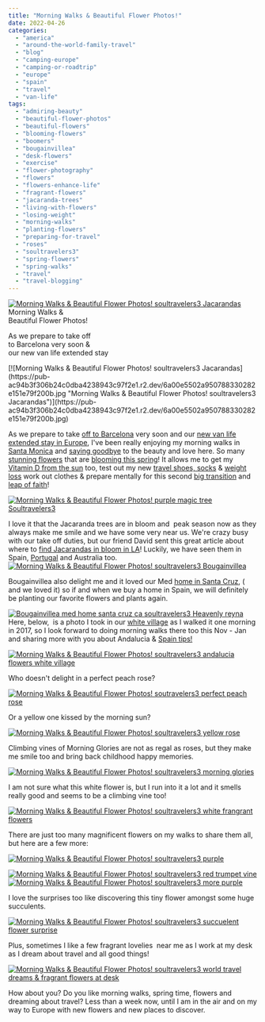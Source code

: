 ```yaml
---
title: "Morning Walks & Beautiful Flower Photos!"
date: 2022-04-26
categories: 
  - "america"
  - "around-the-world-family-travel"
  - "blog"
  - "camping-europe"
  - "camping-or-roadtrip"
  - "europe"
  - "spain"
  - "travel"
  - "van-life"
tags: 
  - "admiring-beauty"
  - "beautiful-flower-photos"
  - "beautiful-flowers"
  - "blooming-flowers"
  - "boomers"
  - "bougainvillea"
  - "desk-flowers"
  - "exercise"
  - "flower-photography"
  - "flowers"
  - "flowers-enhance-life"
  - "fragrant-flowers"
  - "jacaranda-trees"
  - "living-with-flowers"
  - "losing-weight"
  - "morning-walks"
  - "planting-flowers"
  - "preparing-for-travel"
  - "roses"
  - "soultravelers3"
  - "spring-flowers"
  - "spring-walks"
  - "travel"
  - "travel-blogging"
---
```


[![Morning Walks &  Beautiful Flower Photos! soultravelers3  Jacarandas](https://pub-ac94b3f306b24c0dba4238943c97f2e1.r2.dev/6a00e5502a950788330282e151e793200b.jpg "Morning Walks &  Beautiful Flower Photos! soultravelers3  Jacarandas")](https://pub-ac94b3f306b24c0dba4238943c97f2e1.r2.dev/6a00e5502a950788330282e151e793200b.jpg)Morning Walks &  
Beautiful Flower Photos!  
  
As we prepare to take off  
to Barcelona very soon &  
our new van life extended stay   
  
  

<!--more--> [![Morning Walks &  Beautiful Flower Photos! soultravelers3  Jacarandas](https://pub-ac94b3f306b24c0dba4238943c97f2e1.r2.dev/6a00e5502a950788330282e151e79f200b.jpg "Morning Walks &  Beautiful Flower Photos! soultravelers3  Jacarandas")](https://pub-ac94b3f306b24c0dba4238943c97f2e1.r2.dev/6a00e5502a950788330282e151e79f200b.jpg)  
As we prepare to take [off to Barcelona](http://soultravelers3new.local/2022/04/21-of-the-best-things-to-do-in-barcelona-in-2022.html#more) very soon and our [new van life](http://soultravelers3new.local/2022/01/americans-van-life-in-europe-2022.html#more) [extended stay in Europe](http://soultravelers3new.local/2021/10/ready-for-post-pandemic-boomer-empty-nest-travel-.html#more), I've been really enjoying my morning walks in [Santa Monica](http://soultravelers3new.local/2017/04/easter-at-the-beach-in-santa-monica-.html) and [saying goodbye](http://soultravelers3new.local/2022/04/goodbyes-before-long-term-travel-.html#more) to the beauty and love here. So many [stunning flowers](http://soultravelers3new.local/2014/03/15-stunning-flower-photos-to-spread-springs-joy.html) that are [blooming this spring](http://soultravelers3new.local/2017/04/californias-super-bloom-and-spring-trip-to-flower-fields-.html)! It allows me to get my [Vitamin D from the sun](http://soultravelers3new.local/2013/05/healing-sun-vitamin-d-major-improvements.html) too, test out my new [travel shoes, socks](http://soultravelers3new.local/2008/05/top-10-family-t.html) & [weight loss](http://soultravelers3new.local/2022/03/i-lost-100lbs-best-weight-loss-tips-.html#more) work out clothes & prepare mentally for this second [big transition](http://soultravelers3new.local/2022/03/camper-van-renovation-vanlife-begins-again.html) and [leap of faith](http://soultravelers3new.local/2006/08/leap-of-faith.html)!   
  
[![Morning Walks & Beautiful Flower Photos! purple magic tree Soultravelers3](https://pub-ac94b3f306b24c0dba4238943c97f2e1.r2.dev/6a00e5502a950788330282e151e895200b.jpg "Morning Walks & Beautiful Flower Photos! purple magic tree Soultravelers3")](https://pub-ac94b3f306b24c0dba4238943c97f2e1.r2.dev/6a00e5502a950788330282e151e895200b.jpg)  
  
I love it that the Jacaranda trees are in bloom and  peak season now as they always make me smile and we have some very near us. We're crazy busy with our take off duties, but our friend David sent this great article about where to [find Jacarandas in bloom in LA](https://www.timeout.com/los-angeles/news/obsessed-with-jacarandas-these-maps-show-every-single-purple-tree-in-l-a-052020)! Luckily, we have seen them in Spain, [Portugal](http://soultravelers3new.local/2008/06/arriving-in-alg.html) and Australia too.   
[![Morning Walks & Beautiful Flower Photos! soultravelers3 Bougainvillea ](https://pub-ac94b3f306b24c0dba4238943c97f2e1.r2.dev/6a00e5502a950788330278807950c2200d.jpg "Morning Walks & Beautiful Flower Photos! soultravelers3 Bougainvillea ")](https://pub-ac94b3f306b24c0dba4238943c97f2e1.r2.dev/6a00e5502a950788330278807950c2200d.jpg)  
  
Bougainvillea also delight me and it loved our Med [home in Santa Cruz](http://soultravelers3new.local/2006/08/home-and-hous-1.html), ( and we loved it) so if and when we buy a home in Spain, we will definitely be planting our favorite flowers and plants again.   
  
[![Bougainvillea med home santa cruz ca soultravelers3 Heavenly reyna ](https://pub-ac94b3f306b24c0dba4238943c97f2e1.r2.dev/6a00e5502a9507883302942fa70d2c200c.jpg "Bougainvillea med home santa cruz ca soultravelers3 Heavenly reyna ")](https://pub-ac94b3f306b24c0dba4238943c97f2e1.r2.dev/6a00e5502a9507883302942fa70d2c200c.jpg)  
Here, below,  is a photo I took in our [white village](http://soultravelers3new.local/2017/09/back-to-the-most-beautiful-village-in-spain.html) as I walked it one morning in 2017, so I look forward to doing morning walks there too this Nov - Jan and sharing more with you about Andalucia & [Spain tips!](http://soultravelers3new.local/2014/10/what-to-do-in-spain-the-ultimate-checklist.html)  
  
[![Morning Walks & Beautiful Flower Photos! soultravelers3 andalucia flowers white village](https://pub-ac94b3f306b24c0dba4238943c97f2e1.r2.dev/6a00e5502a9507883302942fa7205c200c.jpg "Morning Walks & Beautiful Flower Photos! soultravelers3 andalucia flowers white village")](https://pub-ac94b3f306b24c0dba4238943c97f2e1.r2.dev/6a00e5502a9507883302942fa7205c200c.jpg)  
  
Who doesn't delight in a perfect peach rose?  
  
[![Morning Walks & Beautiful Flower Photos! soutravelers3 perfect peach rose ](https://pub-ac94b3f306b24c0dba4238943c97f2e1.r2.dev/6a00e5502a950788330282e151e8fe200b.jpg "Morning Walks & Beautiful Flower Photos! soutravelers3 perfect peach rose ")](https://pub-ac94b3f306b24c0dba4238943c97f2e1.r2.dev/6a00e5502a950788330282e151e8fe200b.jpg)  
  
Or a yellow one kissed by the morning sun?   
  
[![Morning Walks & Beautiful Flower Photos! soultravelers3 yellow rose ](https://pub-ac94b3f306b24c0dba4238943c97f2e1.r2.dev/6a00e5502a95078833027880795118200d.jpg "Morning Walks & Beautiful Flower Photos! soultravelers3 yellow rose ")](https://pub-ac94b3f306b24c0dba4238943c97f2e1.r2.dev/6a00e5502a95078833027880795118200d.jpg)  
  
Climbing vines of Morning Glories are not as regal as roses, but they make me smile too and bring back childhood happy memories.   
  
[![Morning Walks & Beautiful Flower Photos! soultravelers3 morning glories ](https://pub-ac94b3f306b24c0dba4238943c97f2e1.r2.dev/6a00e5502a9507883302942fa70d94200c-scaled.jpg "Morning Walks & Beautiful Flower Photos! soultravelers3 morning glories ")](https://pub-ac94b3f306b24c0dba4238943c97f2e1.r2.dev/6a00e5502a9507883302942fa70d94200c-scaled.jpg)  
  
I am not sure what this white flower is, but I run into it a lot and it smells really good and seems to be a climbing vine too!  
  
[![Morning Walks & Beautiful Flower Photos! soultravelers3 white frangrant flowers](https://pub-ac94b3f306b24c0dba4238943c97f2e1.r2.dev/6a00e5502a950788330282e151e9d5200b.jpg "Morning Walks & Beautiful Flower Photos! soultravelers3 white frangrant flowers")](https://pub-ac94b3f306b24c0dba4238943c97f2e1.r2.dev/6a00e5502a950788330282e151e9d5200b.jpg)  
  
There are just too many magnificent flowers on my walks to share them all, but here are a few more:  
  
[![Morning Walks &  Beautiful Flower Photos! soultravelers3 purple ](https://pub-ac94b3f306b24c0dba4238943c97f2e1.r2.dev/6a00e5502a9507883302788079a298200d.jpg "Morning Walks &  Beautiful Flower Photos! soultravelers3 purple ")](https://pub-ac94b3f306b24c0dba4238943c97f2e1.r2.dev/6a00e5502a9507883302788079a298200d.jpg)  
  
[![Morning Walks &  Beautiful Flower Photos! soultravelers3 red trumpet vine](https://pub-ac94b3f306b24c0dba4238943c97f2e1.r2.dev/6a00e5502a950788330282e1523534200b.jpg "Morning Walks &  Beautiful Flower Photos! soultravelers3 red trumpet vine")](https://pub-ac94b3f306b24c0dba4238943c97f2e1.r2.dev/6a00e5502a950788330282e1523534200b.jpg)  
[](https://pub-ac94b3f306b24c0dba4238943c97f2e1.r2.dev/6a00e5502a95078833027880795118200d-768x701-1.jpg)[![Morning Walks &  Beautiful Flower Photos! soultravelers3 more purple](https://pub-ac94b3f306b24c0dba4238943c97f2e1.r2.dev/6a00e5502a950788330282e15235c1200b.jpg "Morning Walks &  Beautiful Flower Photos! soultravelers3 more purple")](https://pub-ac94b3f306b24c0dba4238943c97f2e1.r2.dev/6a00e5502a950788330282e15235c1200b-1536x1431-1.jpg)  
  
I love the surprises too like discovering this tiny flower amongst some huge succulents.   
  
[![Morning Walks & Beautiful Flower Photos! soultravelers3 succuelent flower surprise](https://pub-ac94b3f306b24c0dba4238943c97f2e1.r2.dev/6a00e5502a950788330282e151ea05200b.jpg "Morning Walks & Beautiful Flower Photos! soultravelers3 succuelent flower surprise")](https://pub-ac94b3f306b24c0dba4238943c97f2e1.r2.dev/6a00e5502a950788330282e151ea05200b.jpg)  
  
Plus, sometimes I like a few fragrant lovelies  near me as I work at my desk as I dream about travel and all good things!  
  
[![Morning Walks &  Beautiful Flower Photos! soultravelers3 world travel dreams & fragrant flowers at desk](https://pub-ac94b3f306b24c0dba4238943c97f2e1.r2.dev/6a00e5502a9507883302942fa75ba4200c.jpg "Morning Walks &  Beautiful Flower Photos! soultravelers3 world travel dreams & fragrant flowers at desk")](https://pub-ac94b3f306b24c0dba4238943c97f2e1.r2.dev/6a00e5502a9507883302942fa75ba4200c.jpg)  
  
How about you? Do you like morning walks, spring time, flowers and dreaming about travel? Less than a week now, until I am in the air and on my way to Europe with new flowers and new places to discover.
